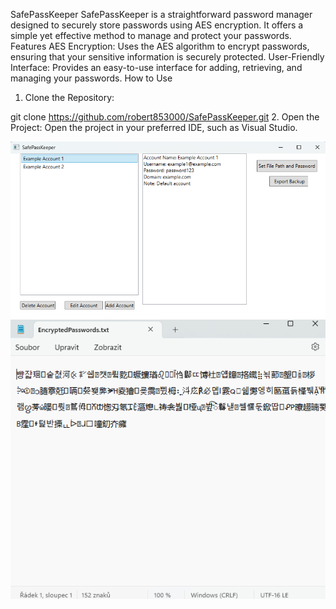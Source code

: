 SafePassKeeper
SafePassKeeper is a straightforward password manager designed to securely store passwords using AES encryption. It offers a simple yet effective method to manage and protect your passwords.
Features
AES Encryption: Uses the AES algorithm to encrypt passwords, ensuring that your sensitive information is securely protected.
User-Friendly Interface: Provides an easy-to-use interface for adding, retrieving, and managing your passwords.
How to Use
1. Clone the Repository:

git clone https://github.com/robert853000/SafePassKeeper.git
2. Open the Project:
Open the project in your preferred IDE, such as Visual Studio.

![Screenshot1](https://raw.githubusercontent.com/robert853000/SafePassKeeper/master/screenshot1.png "Screenshot1")
![Screenshot2](https://raw.githubusercontent.com/robert853000/SafePassKeeper/master/screenshot2.png "Screenshot2")

